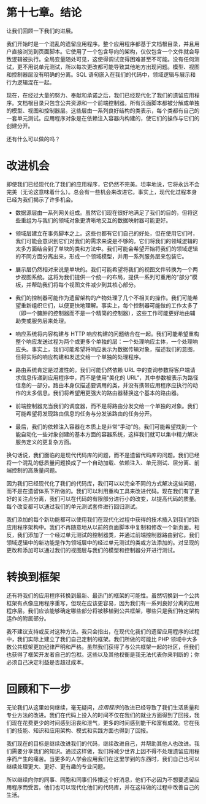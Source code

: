 # 第十七章。结论

让我们回顾一下我们的进展。

我们开始时是一个混乱的遗留应用程序。整个应用程序都基于文档根目录，并且用户直接浏览到页面脚本。它使用了一个包含导向的架构，仅仅包含一个文件就会导致逻辑被执行。全局变量随处可见，这使得调试变得困难甚至不可能。没有任何测试，更不用说单元测试，所以每次更改都可能导致其他地方出现问题。模型、视图和控制器层没有明确的分离。SQL 语句嵌入在我们的代码中，领域逻辑与展示和行为逻辑混在一起。

现在，在经过大量的努力、奉献和承诺之后，我们已经现代化了我们的遗留应用程序。文档根目录只包含公共资源和一个前端控制器。所有页面脚本都被分解成单独的模型、视图和控制器层。这些层由一系列良好结构的类表示，每个类都有自己的一套单元测试。应用程序对象是在依赖注入容器内构建的，使它们的操作与它们的创建分开。

还有什么可以做的吗？

# 改进机会

即使我们已经现代化了我们的应用程序，它仍然不完美。坦率地说，它将永远不会完美（无论这意味着什么）。总会有一些机会来改进它。事实上，现代化过程本身已经为我们揭示了许多机会。

+   数据源层由一系列网关组成。虽然它们现在很好地满足了我们的目的，但将这些重组为与我们的领域对象更清晰地交互的数据映射器可能更好。

+   领域层建立在事务脚本之上。这些也都有它们自己的好处，但在使用它们时，我们可能会意识到它们对我们的需求来说是不够的。它们将我们的领域逻辑的太多方面结合到了单块的类和方法中。我们可能会希望开始将我们的领域逻辑的不同方面分离出来，形成一个领域模型，并用一系列服务层来包装它。

+   展示层仍然相对来说是单块的。我们可能希望将我们的视图文件转换为一个两步视图系统。这将为我们提供一个统一的布局，提供一系列可重用的“部分”模板，并帮助我们将每个视图文件减少到其核心部分。

+   我们的控制器可能作为遗留架构的产物处理了几个不相关的操作。我们可能希望重新组织它们，以便更快地理解。事实上，每个控制器可能做的工作太多了（即一个臃肿的控制器而不是一个精简的控制器），这些工作可能更好地由辅助类或服务层来处理。

+   响应系统将内容构建与 HTTP 响应构建的问题结合在一起。我们可能希望重构整个响应发送过程为两个或更多个单独的层：一个处理响应主体，一个处理响应头。事实上，我们可能希望将响应表示为数据传输对象，描述我们的意图，但将实际的响应构建和发送交给一个单独的处理程序。

+   路由系统肯定是过渡性的。我们可能仍然依赖 URL 中的查询参数将客户端请求信息传递到应用程序中，而不是使用“美化的 URL”，其中参数被表示为路径信息的一部分。路由本身仅描述要调用的类，并没有携带应用程序应执行的动作的太多信息。我们将希望用更强大的路由器替换这个基本的路由器。

+   前端控制器充当我们的调度器，而不是将路由分发交给一个单独的对象。我们可能希望将发现路由信息的任务与分发该路由的任务分开。

+   最后，我们的依赖注入容器在本质上是非常“手动”的。我们可能希望找到一个能自动化一些对象创建的基本方面的容器系统，这样我们就可以集中精力解决服务定义的更复杂方面。

换句话说，我们面临的是现代代码库的问题，而不是遗留代码库的问题。我们已经将一个混乱的低质量问题换成了一个自动加载、依赖注入、单元测试、层分离、前端控制的高质量问题。

因为我们已经现代化了我们的代码库，我们可以以完全不同的方式解决这些问题，而不是在遗留体系下所做的。我们可以利用重构工具来改进代码。现在我们有了更好的关注点分离，我们可以在代码的有限部分进行小的改变，以提高代码的质量。每个改变都可以通过我们的单元测试套件进行回归测试。

我们添加的每个新功能都可以使用我们在现代化过程中获得的技术插入到我们的新应用程序架构中。我们不再随意地从以前的页面脚本中复制和修改一个新页面。相反，我们添加了一个经过单元测试的控制器类，并通过前端控制器路由到它。我们领域逻辑中的新功能是作为领域层中的经过单元测试的类或方法添加的。对呈现的更改和添加可以通过我们的视图层与我们的模型和控制器分开进行测试。

# 转换到框架

还有将我们的应用程序转换到最新、最热门的框架的可能性。虽然切换到一个公共框架有点像应用程序重写，但现在应该更容易，因为我们有一系列良好分离的应用程序层。我们应该能够确定哪些部分将被移植到公共框架，哪些只是我们特定架构运作的附属部分。

我不建议支持或反对这种方法。我只会指出，在现代化我们的遗留应用程序的过程中，我们实际上建立了我们自己定制的框架。我们所做的可能比 PHP 领域中大多数公共框架更加纪律严明和严格。虽然我们获得了与公共框架一起的社区，但我们也获得了框架开发者自己的包袱。这些以及其他权衡是我无法代表你来判断的；你必须自己决定利益是否超过成本。

# 回顾和下一步

无论我们从这里如何继续，毫无疑问，*应用程序*的改进已经导致了我们生活质量和专业方法的改进。我们在代码上投入的时间不仅在我们的就业方面得到了回报，我们现在花费更少的时间感到沮丧和泄气，更多的时间感到能干和富有成效。它在我们的技能、知识和应用架构、模式和实践方面也得到了回报。

我们现在的目标是继续改进我们的代码，继续改进自己，并帮助其他人也改进。我们需要分享我们的知识。通过这样做，我们将减少世界上因不得不处理遗留应用程序而产生的痛苦。当更多的人学会应用我们在这里学到的东西时，我们自己也可以继续处理更大、更好、更有趣的专业问题。

所以继续向你的同事、同胞和同事们传播这个好消息，他们不必因为不想要遗留应用程序而受苦。他们也可以现代化他们的代码库，并在这样做的过程中改善自己的生活。
